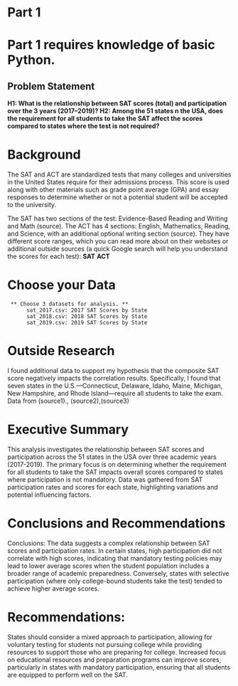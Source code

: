 # Part 1

# Part 1 requires knowledge of basic Python.

## Problem Statement
**H1: What is the relationship between SAT scores (total) and participation over the 3 years (2017–2019)? H2: Among the 51 states n the USA, does the requirement for all students to take the SAT affect the scores compared to states where the test is not required?**

# Background
The SAT and ACT are standardized tests that many colleges and universities in the United States require for their admissions process. This score is used along with other materials such as grade point average (GPA) and essay responses to determine whether or not a potential student will be accepted to the university.

The SAT has two sections of the test: Evidence-Based Reading and Writing and Math (source). The ACT has 4 sections: English, Mathematics, Reading, and Science, with an additional optional writing section (source). They have different score ranges, which you can read more about on their websites or additional outside sources (a quick Google search will help you understand the scores for each test):
                                                    **SAT**
                                                    **ACT**
# Choose your Data
     ** Choose 3 datasets for analysis. **
          sat_2017.csv: 2017 SAT Scores by State
          sat_2018.csv: 2018 SAT Scores by State
          sat_2019.csv: 2019 SAT Scores by State

# Outside Research
I found additional data to support my hypothesis that the composite SAT score negatively impacts the correlation results. Specifically, I found that seven states in the U.S.—Connecticut, Delaware, Idaho, Maine, Michigan, New Hampshire, and Rhode Island—require all students to take the exam. Data from (source1)., (source2),(source3)

# Executive Summary
This analysis investigates the relationship between SAT scores and participation across the 51 states in the USA over three academic years (2017-2019). The primary focus is on determining whether the requirement for all students to take the SAT impacts overall scores compared to states where participation is not mandatory. Data was gathered from SAT participation rates and scores for each state, highlighting variations and potential influencing factors.

# Conclusions and Recommendations
Conclusions: The data suggests a complex relationship between SAT scores and participation rates. In certain states, high participation did not correlate with high scores, indicating that mandatory testing policies may lead to lower average scores when the student population includes a broader range of academic preparedness. Conversely, states with selective participation (where only college-bound students take the test) tended to achieve higher average scores.

# Recommendations: 
States should consider a mixed approach to participation, allowing for voluntary testing for students not pursuing college while providing resources to support those who are preparing for college. Increased focus on educational resources and preparation programs can improve scores, particularly in states with mandatory participation, ensuring that all students are equipped to perform well on the SAT.
